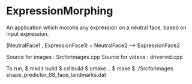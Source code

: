 # ExpressionMorphing

An application which morphs any expression on a neutral face, based on input expression.

(NeutralFace1 , ExpressionFace1) + NeutralFace2  --> ExpressionFace2

Source for images : Srcforimages.cpp
Source for videos : drivervid.cpp

To run,
$ mkdir build
$ cd build
$ cmake ..
$ make
$ ./Srcforimages shape_predictor_68_face_landmarks.dat <NeutralFace1> <ExpressionFace1> <NeutralFace2>

